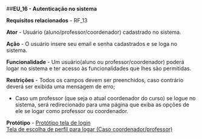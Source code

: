 ##**EU_16 - Autenticação no sistema** 

**Requisitos relacionados** - RF_13

**Ator** - Usuário (aluno/professor/coordenador) cadastrado no sistema.

**Ação** - O usuário insere seu email e senha cadastrados e se loga no sistema.

**Funcionalidade** - Um usuário(aluno ou professor/coordenador) poderá logar no sistema e ter acesso às funcionalidades que lhes são permitidas.

**Restrições** - Todos os campos devem ser preenchidos, caso contrário deverá ser exibida uma mensagem de erro;
- Caso um professor (que seja o atual coordenador do curso) se logue no sistema, será redirecionado para uma página que exiba as opções de ele se logar como professor ou coordenador.

**Protótipo** - [Protótipo tela de login](https://wireframepro.mockflow.com/view/login)
<br>
[Tela de escolha de perfil para logar (Caso coordenador/professor)](https://drive.google.com/open?id=0B_A4Vwr_SVngYnNURjh0Vmwwb1k)


